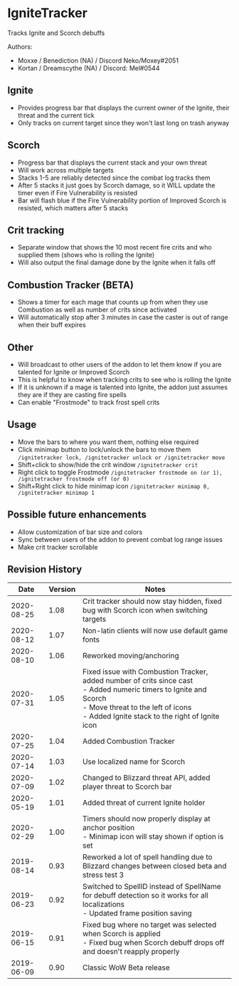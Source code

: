 # IgniteTracker
Tracks Ignite and Scorch debuffs

Authors:
- Moxxe <Summit> / Benediction (NA) / Discord Neko/Moxey#2051
- Kortan <Beyond Honor> / Dreamscythe (NA) / Discord: Mel#0544

## Ignite
- Provides progress bar that displays the current owner of the Ignite, their threat and the current tick
- Only tracks on current target since they won't last long on trash anyway

## Scorch
- Progress bar that displays the current stack and your own threat
- Will work across multiple targets
- Stacks 1-5 are reliably detected since the combat log tracks them
- After 5 stacks it just goes by Scorch damage, so it WILL update the timer even if Fire Vulnerability is resisted
- Bar will flash blue if the Fire Vulnerability portion of Improved Scorch is resisted, which matters after 5 stacks

## Crit tracking
- Separate window that shows the 10 most recent fire crits and who supplied them (shows who is rolling the Ignite)
- Will also output the final damage done by the Ignite when it falls off

## Combustion Tracker (BETA)
- Shows a timer for each mage that counts up from when they use Combustion as well as number of crits since activated
- Will automatically stop after 3 minutes in case the caster is out of range when their buff expires

## Other
- Will broadcast to other users of the addon to let them know if you are talented for Ignite or Improved Scorch
- This is helpful to know when tracking crits to see who is rolling the Ignite
- If it is unknown if a mage is talented into Ignite, the addon just assumes they are if they are casting fire spells
- Can enable "Frostmode" to track frost spell crits

## Usage
- Move the bars to where you want them, nothing else required
- Click minimap button to lock/unlock the bars to move them
  `/ignitetracker lock, /ignitetracker unlock or /ignitetracker move`
- Shift+click to show/hide the crit window
  `/ignitetracker crit`
- Right click to toggle Frostmode
  `/ignitetracker frostmode on (or 1), /ignitetracker frostmode off (or 0)`
- Shift+Right click to hide minimap icon 
  `/ignitetracker minimap 0, /ignitetracker minimap 1`

## Possible future enhancements
- Allow customization of bar size and colors
- Sync between users of the addon to prevent combat log range issues
- Make crit tracker scrollable

## Revision History
| Date | Version | Notes |
| ---- | ------- | ----- |
| 2020-08-25 | 1.08 | Crit tracker should now stay hidden, fixed bug with Scorch icon when switching targets
| 2020-08-12 | 1.07 | Non-latin clients will now use default game fonts
| 2020-08-10 | 1.06 | Reworked moving/anchoring
| 2020-07-31 | 1.05 | Fixed issue with Combustion Tracker, added number of crits since cast<br>- Added numeric timers to Ignite and Scorch<br>- Move threat to the left of icons<br>- Added Ignite stack to the right of Ignite icon
| 2020-07-25 | 1.04 | Added Combustion Tracker
| 2020-07-14 | 1.03 | Use localized name for Scorch
| 2020-07-09 | 1.02 | Changed to Blizzard threat API, added player threat to Scorch bar
| 2020-05-19 | 1.01 | Added threat of current Ignite holder
| 2020-02-29 | 1.00 | Timers should now properly display at anchor position<br>- Minimap icon will stay shown if option is set
| 2019-08-14 | 0.93 | Reworked a lot of spell handling due to Blizzard changes between closed beta and stress test 3
| 2019-06-23 | 0.92 | Switched to SpellID instead of SpellName for debuff detection so it works for all localizations<br>- Updated frame position saving
| 2019-06-15 | 0.91 | Fixed bug where no target was selected when Scorch is applied<br>- Fixed bug when Scorch debuff drops off and doesn't reapply properly
|2019-06-09 | 0.90 | Classic WoW Beta release
